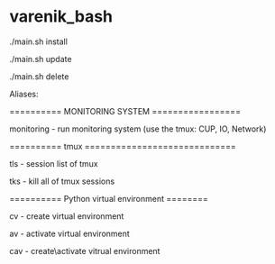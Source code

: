 # varenik_bash

./main.sh install 

./main.sh update

./main.sh delete



Aliases:

========== MONITORING SYSTEM =================

monitoring - run monitoring system (use the tmux: CUP, IO, Network)


==========  tmux =============================

tls - session list of tmux

tks - kill all of tmux sessions


========== Python virtual environment ========

cv  - create virtual environment

av  - activate virtual environment

cav - create\activate vitrual environment


